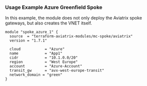 ### Usage Example Azure Greenfield Spoke

In this example, the module does not only deploy the Aviatrix spoke gateways, but also creates the VNET itself.

```hcl
module "spoke_azure_1" {
  source  = "terraform-aviatrix-modules/mc-spoke/aviatrix"
  version = "1.7.1"

  cloud           = "Azure"
  name            = "App1"
  cidr            = "10.1.0.0/20"
  region          = "West Europe"
  account         = "Azure-Account"
  transit_gw      = "avx-west-europe-transit"
  network_domain = "green"
}
```